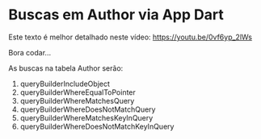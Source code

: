 # Buscas em Author via App Dart

Este texto é melhor detalhado neste vídeo: https://youtu.be/0vf6yp_2lWs

Bora codar...

As buscas na tabela Author serão:
1. queryBuilderIncludeObject
2. queryBuilderWhereEqualToPointer
3. queryBuilderWhereMatchesQuery
4. queryBuilderWhereDoesNotMatchQuery
5. queryBuilderWhereMatchesKeyInQuery
6. queryBuilderWhereDoesNotMatchKeyInQuery
